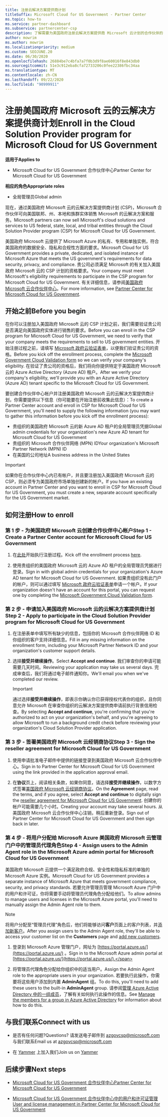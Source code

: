 ```yaml
---
title: 注册云解决方案提供商计划
titleSuffix: Microsoft Cloud for US Government - Partner Center
ms.topic: how-to
ms.service: partner-dashboard
ms.subservice: partnercenter-csp
description: 了解需要为美国政府注册云解决方案提供商 Microsoft 云计划的合作伙伴的 CSP 计划要求。
author: mowrim
ms.author: mowrim
ms.localizationpriority: medium
ms.custom: SEOJUNE.20
ms.date: 06/30/2020
ms.openlocfilehash: 26884be7c4bfa7a7f0b3d9f8ae60016f8e843db0
ms.sourcegitcommit: 51e3c912eba8cfa72733206c0fee22386fbc34aa
ms.translationtype: MT
ms.contentlocale: zh-CN
ms.lasthandoff: 09/22/2020
ms.locfileid: "90999911"
---
```

# <a name="enroll-in-the-cloud-solution-provider-program-for-microsoft-cloud-for-us-government"></a><span data-ttu-id="6f164-103">注册美国政府 Microsoft 云的云解决方案提供商计划</span><span class="sxs-lookup"><span data-stu-id="6f164-103">Enroll in the Cloud Solution Provider program for Microsoft Cloud for US Government</span></span>

<span data-ttu-id="6f164-104">**适用于**</span><span class="sxs-lookup"><span data-stu-id="6f164-104">**Applies to**</span></span>

- <span data-ttu-id="6f164-105">Microsoft Cloud for US Government 合作伙伴中心</span><span class="sxs-lookup"><span data-stu-id="6f164-105">Partner Center for Microsoft Cloud for US Government</span></span>

<span data-ttu-id="6f164-106">**相应的角色**</span><span class="sxs-lookup"><span data-stu-id="6f164-106">**Appropriate roles**</span></span>

- <span data-ttu-id="6f164-107">全局管理员</span><span class="sxs-lookup"><span data-stu-id="6f164-107">Global admin</span></span>

<span data-ttu-id="6f164-108">现在，通过美国政府 Microsoft 云的云解决方案提供商计划 (CSP)，Microsoft 合作伙伴可向美国联邦、州、本地和族群实体销售 Microsoft 的云解决方案和服务。</span><span class="sxs-lookup"><span data-stu-id="6f164-108">Microsoft partners can now sell Microsoft's cloud solutions and services to US federal, state, local, and tribal entities through the Cloud Solution Provider program (CSP) for Microsoft Cloud for US Government.</span></span>

<span data-ttu-id="6f164-109">美国政府 Microsoft 云提供了 Microsoft Azure 的私有、专用和单独实例，符合美国政府的数据安全、隐私和合规性方面的要求。</span><span class="sxs-lookup"><span data-stu-id="6f164-109">Microsoft Cloud for US Government provides a private, dedicated, and isolated instance of Microsoft Azure that meets the US government's requirements for data security, privacy, and compliance.</span></span> <span data-ttu-id="6f164-110">贵公司必须满足 Microsoft 的有关加入美国政府 Microsoft 云的 CSP 计划的资格要求。</span><span class="sxs-lookup"><span data-stu-id="6f164-110">Your company must meet Microsoft's eligibility requirements to participate in the CSP program for Microsoft Cloud for US Government.</span></span> <span data-ttu-id="6f164-111">有关详细信息，请参阅[美国政府 Microsoft 云合作伙伴中心](partner-center-for-microsoft-us-govt-cloud.md)。</span><span class="sxs-lookup"><span data-stu-id="6f164-111">For more information, see [Partner Center for Microsoft Cloud for US Government](partner-center-for-microsoft-us-govt-cloud.md).</span></span>

## <a name="before-you-begin"></a><span data-ttu-id="6f164-112">开始之前</span><span class="sxs-lookup"><span data-stu-id="6f164-112">Before you begin</span></span>

<span data-ttu-id="6f164-113">在你可以注册加入美国政府 Microsoft 云的 CSP 计划之前，我们需要验证贵公司是否满足向美国政府实体进行销售的要求。</span><span class="sxs-lookup"><span data-stu-id="6f164-113">Before you can enroll in the CSP program for Microsoft Cloud for US Government, we need to verify that your company meets the requirements to sell to US government entities.</span></span> <span data-ttu-id="6f164-114">开始注册过程之前，请填写 [Microsoft 政府云验证表单](https://azuregov.microsoft.com/csp)，以便我们验证贵公司的资格。</span><span class="sxs-lookup"><span data-stu-id="6f164-114">Before you kick off the enrollment process, complete the [Microsoft Government Cloud Validation form](https://azuregov.microsoft.com/csp) so we can verify your company's eligibility.</span></span> <span data-ttu-id="6f164-115">在验证了贵公司的资格后，我们将向你提供特定于美国政府 Microsoft 云的 Azure Active Directory (Azure AD) 租户。</span><span class="sxs-lookup"><span data-stu-id="6f164-115">After we verify your company's eligibility, we'll provide you with an Azure Active Directory (Azure AD) tenant specific to the Microsoft Cloud for US Government.</span></span>  

<span data-ttu-id="6f164-116">要创建合作伙伴中心帐户并注册美国政府 Microsoft 云的云解决方案提供商计划，你需要提供以下信息（你可能要在开始注册前收集此信息）：</span><span class="sxs-lookup"><span data-stu-id="6f164-116">To create a Partner Center account and enroll in CSP for Microsoft Cloud for US Government, you'll need to supply the following information (you may want to gather this information before you kick off the enrollment process):</span></span>

- <span data-ttu-id="6f164-117">贵组织的美国政府 Microsoft 云的新 Azure AD 租户的全局管理员凭据</span><span class="sxs-lookup"><span data-stu-id="6f164-117">Global admin credentials for your organization's new Azure AD tenant for Microsoft Cloud for US Government</span></span>
- <span data-ttu-id="6f164-118">贵组织的 Microsoft 合作伙伴网络 (MPN) ID</span><span class="sxs-lookup"><span data-stu-id="6f164-118">Your organization's Microsoft Partner Network (MPN) ID</span></span>
- <span data-ttu-id="6f164-119">在美国的公司地址</span><span class="sxs-lookup"><span data-stu-id="6f164-119">A business address in the United States</span></span>

> [!IMPORTANT]  
> <span data-ttu-id="6f164-120">如果你在合作伙伴中心内已有帐户，并且要注册加入美国政府 Microsoft 云的 CSP，则必须专为美国政府市场单独创建新的帐户。</span><span class="sxs-lookup"><span data-stu-id="6f164-120">If you have an existing account in Partner Center and you want to enroll in CSP for Microsoft Cloud for US Government, you must create a new, separate account specifically for the US Government market.</span></span>

## <a name="how-to-enroll"></a><span data-ttu-id="6f164-121">如何注册</span><span class="sxs-lookup"><span data-stu-id="6f164-121">How to enroll</span></span>

### <a name="step-1---create-a-partner-center-account-for-microsoft-cloud-for-us-government"></a><span data-ttu-id="6f164-122">第 1 步 - 为美国政府 Microsoft 云创建合作伙伴中心帐户</span><span class="sxs-lookup"><span data-stu-id="6f164-122">Step 1 - Create a Partner Center account for Microsoft Cloud for US Government</span></span>

1. <span data-ttu-id="6f164-123">在[此处](https://partnercenter.microsoft.com/register/resellerusgjoinnow)开始执行注册过程。</span><span class="sxs-lookup"><span data-stu-id="6f164-123">Kick off the enrollment process [here](https://partnercenter.microsoft.com/register/resellerusgjoinnow).</span></span>

2. <span data-ttu-id="6f164-124">使用贵组织的美国政府 Microsoft 云的 Azure AD 租户的全局管理员凭据进行登录。</span><span class="sxs-lookup"><span data-stu-id="6f164-124">Sign in with global admin credentials for your organization's Azure AD tenant for Microsoft Cloud for US Government.</span></span> <span data-ttu-id="6f164-125">如果贵组织没有此门户的帐户，则可以通过填写 [Microsoft 政府云验证表单](https://azuregov.microsoft.com/csp)申请一个帐户。</span><span class="sxs-lookup"><span data-stu-id="6f164-125">If your organization doesn't have an account for this portal, you can request one by completing the [Microsoft Government Cloud Validation form](https://azuregov.microsoft.com/csp).</span></span>

### <a name="step-2---apply-to-participate-in-the-cloud-solution-provider-program-for-microsoft-cloud-for-us-government"></a><span data-ttu-id="6f164-126">第 2 步 - 申请加入美国政府 Microsoft 云的云解决方案提供商计划</span><span class="sxs-lookup"><span data-stu-id="6f164-126">Step 2 - Apply to participate in the Cloud Solution Provider program for Microsoft Cloud for US Government</span></span>

1. <span data-ttu-id="6f164-127">在注册表单中填写所有缺少的信息，包括你的 Microsoft 合作伙伴网络 ID 和你组织的客户支持详细信息。</span><span class="sxs-lookup"><span data-stu-id="6f164-127">Fill in any missing information on the enrollment form, including your Microsoft Partner Network ID and your organization's customer support details.</span></span>

2. <span data-ttu-id="6f164-128">选择**接受并继续操作**。</span><span class="sxs-lookup"><span data-stu-id="6f164-128">Select **Accept and continue**.</span></span> <span data-ttu-id="6f164-129">我们审查你的申请可能需要几天时间。</span><span class="sxs-lookup"><span data-stu-id="6f164-129">Reviewing your application may take us several days.</span></span> <span data-ttu-id="6f164-130">完成审查后，我们将通过电子邮件通知你。</span><span class="sxs-lookup"><span data-stu-id="6f164-130">We'll email you when we've completed our review.</span></span>

   > [!IMPORTANT]
   > <span data-ttu-id="6f164-131">通过选择**接受并继续操作**，即表示你确认你已获得授权代表你的组织，且你同意允许 Microsoft 在审查你组织的云解决方案提供商申请前执行背景信用检查。</span><span class="sxs-lookup"><span data-stu-id="6f164-131">By selecting **Accept and continue**, you're confirming that you're authorized to act on your organization's behalf, and you're agreeing to allow Microsoft to run a background credit check before reviewing your organization's Cloud Solution Provider application.</span></span>

### <a name="step-3---sign-the-reseller-agreement-for-microsoft-cloud-for-us-government"></a><span data-ttu-id="6f164-132">第 3 步 - 签署美国政府 Microsoft 云经销商协议</span><span class="sxs-lookup"><span data-stu-id="6f164-132">Step 3 - Sign the reseller agreement for Microsoft Cloud for US Government</span></span>

1. <span data-ttu-id="6f164-133">使用申请批准电子邮件中提供的链接登录到美国政府 Microsoft 云合作伙伴中心。</span><span class="sxs-lookup"><span data-stu-id="6f164-133">Sign in to Partner Center for Microsoft Cloud for US Government using the link provided in the application approval email.</span></span>

2. <span data-ttu-id="6f164-134">在**协议**页上，阅读相关条款，如果你同意，请选择**接受并继续操作**，以数字方式签署[美国政府 Microsoft 云经销商协议](https://go.microsoft.com/fwlink/p/?linkid=843364)。</span><span class="sxs-lookup"><span data-stu-id="6f164-134">On the **Agreement** page, read the terms, and if you agree, select **Accept and continue** to digitally sign the [reseller agreement for Microsoft Cloud for US Government](https://go.microsoft.com/fwlink/p/?linkid=843364).</span></span> <span data-ttu-id="6f164-135">创建你的帐户可能需要几个小时。</span><span class="sxs-lookup"><span data-stu-id="6f164-135">Creating your account may take several hours.</span></span> <span data-ttu-id="6f164-136">从美国政府 Microsoft 云合作伙伴中心注销，稍后重新登录。</span><span class="sxs-lookup"><span data-stu-id="6f164-136">Sign out of Partner Center for Microsoft Cloud for US Government and then sign back in later.</span></span>

### <a name="step-4---assign-users-to-the-admin-agent-role-in-the-microsoft-azure-admin-portal-for-microsoft-cloud-for-us-government"></a><span data-ttu-id="6f164-137">第 4 步 - 将用户分配给 Microsoft Azure 美国政府 Microsoft 云管理门户中的管理员代理角色</span><span class="sxs-lookup"><span data-stu-id="6f164-137">Step 4 - Assign users to the Admin Agent role in the Microsoft Azure admin portal for Microsoft Cloud for US Government</span></span>

<span data-ttu-id="6f164-138">美国政府 Microsoft 云提供一个满足政府合规、安全性和隐私标准的单独的 Microsoft Azure 实例。</span><span class="sxs-lookup"><span data-stu-id="6f164-138">Microsoft Cloud for US Government provides a separate instance of Microsoft Azure that meets government compliance, security, and privacy standards.</span></span> <span data-ttu-id="6f164-139">若要允许管理员管理 Microsoft Azure 门户中的用户和许可证，你将需要手动将管理员代理角色分配给他们。</span><span class="sxs-lookup"><span data-stu-id="6f164-139">To allow admins to manage users and licenses in the Microsoft Azure portal, you'll need to manually assign the Admin Agent role to them.</span></span>

> [!NOTE]
> <span data-ttu-id="6f164-140">将用户分配至“管理员代理”角色后，他们将能够访问**客户**页面上的客户列表，并[添加新客户](add-a-new-customer.md)。</span><span class="sxs-lookup"><span data-stu-id="6f164-140">After you assign users to the Admin Agent role, they'll be able to access your customer list on the **Customers** page and [add new customers](add-a-new-customer.md).</span></span>

1. <span data-ttu-id="6f164-141">登录到 Microsoft Azure 管理门户，网址为 [https://portal.azure.us/](https://portal.azure.us/) 。</span><span class="sxs-lookup"><span data-stu-id="6f164-141">Sign in to the Microsoft Azure admin portal at [https://portal.azure.us/](https://portal.azure.us/).</span></span>

2. <span data-ttu-id="6f164-142">将管理员代理角色分配给你组织中的适当用户。</span><span class="sxs-lookup"><span data-stu-id="6f164-142">Assign the Admin Agent role to the appropriate users in your organization.</span></span> <span data-ttu-id="6f164-143">若要执行此操作，你需要将这些用户添加到内置 **AdminAgent** 组。</span><span class="sxs-lookup"><span data-stu-id="6f164-143">To do this, you'll need to add these users to the built-in **AdminAgent** group.</span></span> <span data-ttu-id="6f164-144">请参阅[管理 Azure Active Directory 中的一组成员](/azure/active-directory/active-directory-groups-members-azure-portal)，了解有关如何执行此操作的信息。</span><span class="sxs-lookup"><span data-stu-id="6f164-144">See [Manage the members for a group in Azure Active Directory](/azure/active-directory/active-directory-groups-members-azure-portal) for information about how to do this.</span></span>

## <a name="connect-with-us"></a><span data-ttu-id="6f164-145">与我们联系</span><span class="sxs-lookup"><span data-stu-id="6f164-145">Connect with us</span></span>

- <span data-ttu-id="6f164-146">是否有任何问题?</span><span class="sxs-lookup"><span data-stu-id="6f164-146">Questions?</span></span> <span data-ttu-id="6f164-147">请发送电子邮件到 azgovcsp@microsoft.com 与我们联系</span><span class="sxs-lookup"><span data-stu-id="6f164-147">Email us at azgovcsp@microsoft.com</span></span>

- <span data-ttu-id="6f164-148">在 [Yammer](https://www.yammer.com/cloudpartnercommunity/#/threads/inGroup?type=in_group&feedId=11509777) 上加入我们</span><span class="sxs-lookup"><span data-stu-id="6f164-148">Join us on [Yammer](https://www.yammer.com/cloudpartnercommunity/#/threads/inGroup?type=in_group&feedId=11509777)</span></span>

## <a name="next-steps"></a><span data-ttu-id="6f164-149">后续步骤</span><span class="sxs-lookup"><span data-stu-id="6f164-149">Next steps</span></span>

- [<span data-ttu-id="6f164-150">Microsoft Cloud for US Government 合作伙伴中心</span><span class="sxs-lookup"><span data-stu-id="6f164-150">Partner Center for Microsoft Cloud for US Government</span></span>](partner-center-for-microsoft-us-govt-cloud.md)

- [<span data-ttu-id="6f164-151">Microsoft Cloud for US Government 合作伙伴中心中的用户和许可证管理</span><span class="sxs-lookup"><span data-stu-id="6f164-151">User and license management in Partner Center for Microsoft Cloud for US Government</span></span>](user-management-in-partner-center-for-microsoft-us-govt-cloud.md)